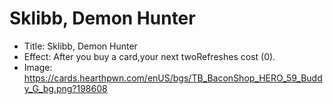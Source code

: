 # Sklibb, Demon Hunter
- Title:  Sklibb, Demon Hunter
- Effect:  After you buy a card,your next twoRefreshes cost (0).
- Image:  https://cards.hearthpwn.com/enUS/bgs/TB_BaconShop_HERO_59_Buddy_G_bg.png?198608
